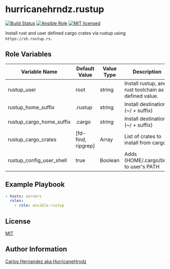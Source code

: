 # hurricanehrndz.rustup

[![Build Status][action-badge]][action-link]
[![Ansible Role][ansible-badge]][ansible-link]
[![MIT licensed](https://img.shields.io/badge/license-MIT-blue.svg?style=for-the-badge)](https://raw.githubusercontent.com/hurricanehrndz/ansible-rustup/master/LICENSE)

Install rust and user defined cargo crates via rustup using `https://sh.rustup.rs`.

## Role Variables

| Variable Name            | Default Value      | Value Type | Description                                          |
| ------------------------ | ------------------ | ---------- | ---------------------------------------------------- |
| rustup_user              | root               | string     | Install rustup, and rust toolchain as defined value. |
| rustup_home_suffix       | .rustup            | string     | Install destination (~/ + suffix)                    |
| rustup_cargo_home_suffix | .cargo             | string     | Install destination (~/ + suffix)                    |
| rustup_cargo_crates      | [fd-find, ripgrep] | Array      | List of crates to install from cargo.                |
| rustup_config_user_shell | true               | Boolean    | Adds {HOME/.cargo/bin} to user's PATH                |

## Example Playbook

```yaml
- hosts: servers
  roles:
    - role: ansible-rustup
```

## License

[MIT](LICENSE)

## Author Information

[Carlos Hernandez aka HurricaneHrndz](https://github.com/hurricanehrndz)

[ansible-badge]: https://img.shields.io/ansible/role/d/44247?style=for-the-badge
[ansible-link]: https://galaxy.ansible.com/hurricanehrndz/rustup
[action-badge]: https://img.shields.io/github/workflow/status/hurricanehrndz/ansible-rustup/CI?style=for-the-badge
[action-link]: https://github.com/hurricanehrndz/ansible-rustup/actions?query=workflow%3ACI
